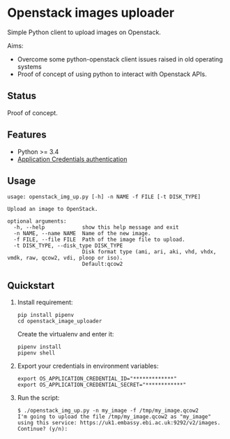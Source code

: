 # Openstack images uploader

Simple Python client to upload images on Openstack.

Aims:

* Overcome some python-openstack client issues raised in old operating systems
* Proof of concept of using python to interact with Openstack APIs.

## Status

Proof of concept.

## Features

* Python >= 3.4
* [Application Credentials authentication](https://docs.openstack.org/keystone/rocky/user/application_credentials.html)


## Usage

```
usage: openstack_img_up.py [-h] -n NAME -f FILE [-t DISK_TYPE]

Upload an image to OpenStack.

optional arguments:
  -h, --help            show this help message and exit
  -n NAME, --name NAME  Name of the new image.
  -f FILE, --file FILE  Path of the image file to upload.
  -t DISK_TYPE, --disk_type DISK_TYPE
                        Disk format type (ami, ari, aki, vhd, vhdx, vmdk, raw, qcow2, vdi, ploop or iso).
                        Default:qcow2
```

## Quickstart

1. Install requirement:
   ```
   pip install pipenv
   cd openstack_image_uploader
   ```
   Create the virtualenv and enter it:
   ``` 
   pipenv install
   pipenv shell
   ```
 
2. Export your credentials in environment variables:

   ```
   export OS_APPLICATION_CREDENTIAL_ID="*************"
   export OS_APPLICATION_CREDENTIAL_SECRET="************"
   ```

3. Run the script:
   ```
   $ ./openstack_img_up.py -n my_image -f /tmp/my_image.qcow2
   I'm going to upload the file /tmp/my_image.qcow2 as "my_image" using this service: https://uk1.embassy.ebi.ac.uk:9292/v2/images. Continue? (y/n): 
 
   ```
